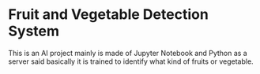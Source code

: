 <h1>Fruit and Vegetable Detection System </h1>
<p>This is an AI project mainly is made of Jupyter Notebook and Python as a server said basically it is trained to identify what kind of fruits or vegetable. </p>
